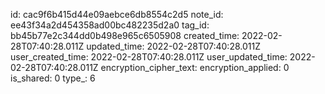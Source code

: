 id: cac9f6b415d44e09aebce6db8554c2d5
note_id: ee43f34a2d454358ad00bc482235d2a0
tag_id: bb45b77e2c344dd0b498e965c6505908
created_time: 2022-02-28T07:40:28.011Z
updated_time: 2022-02-28T07:40:28.011Z
user_created_time: 2022-02-28T07:40:28.011Z
user_updated_time: 2022-02-28T07:40:28.011Z
encryption_cipher_text: 
encryption_applied: 0
is_shared: 0
type_: 6
